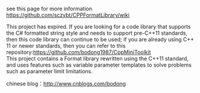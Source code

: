 see this page for more information
https://github.com/sczybt/CPPFormatLibrary/wiki

This project has expired. If you are looking for a code library that supports the C# formatted string style and needs to support pre-C++11 standards, then this code library can continue to be used; if you are already using C++ 11 or newer standards, then you can refer to this repository:https://github.com/bodong1987/CppMiniToolkit  
This project contains a Format library rewritten using the C++11 standard, and uses features such as variable parameter templates to solve problems such as parameter limit limitations.  

chinese blog：http://www.cnblogs.com/bodong
